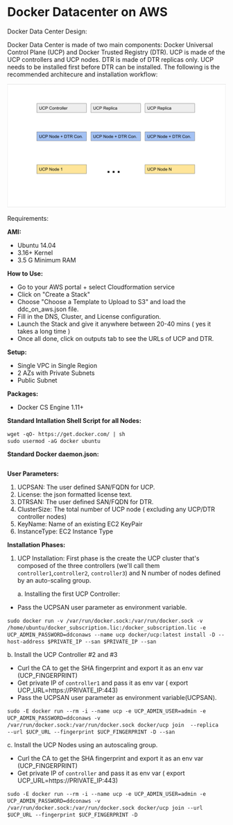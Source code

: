 # Docker Datacenter on AWS 

Docker Data Center Design:

Docker Data Center is made of two main components: Docker Universal Control Plane (UCP) and Docker Trusted Registry (DTR). UCP is made of the UCP controllers and UCP nodes. DTR is made of DTR replicas only. UCP needs to be installed first before DTR can be installed. The following is the recommended architecure and installation workflow:

![](images/design_1.png)

Requirements:

**AMI:**

*  Ubuntu 14.04
*  3.16+ Kernel
*  3.5 G Minimum RAM

**How to Use:**

- Go to your AWS portal + select Cloudformation service
- Click on "Create a Stack"
- Choose "Choose a Template to Upload to S3" and load the ddc_on_aws.json file.
- Fill in the DNS, Cluster, and License configuration.
- Launch the Stack and give it anywhere between 20-40 mins ( yes it takes a long time )
- Once all done, click on outputs tab to see the URLs of UCP and DTR.

**Setup:**

* Single VPC in Single Region
* 2 AZs with Private Subnets
* Public Subnet


**Packages:**

* Docker CS Engine 1.11+


**Standard Intallation Shell Script for all Nodes:**


```
wget -qO- https://get.docker.com/ | sh
sudo usermod -aG docker ubuntu
```

**Standard Docker daemon.json:**

```
```

**User Parameters:**

1. UCPSAN: The user defined SAN/FQDN for UCP.
2. License: the json formatted license text.
3. DTRSAN: The user defined SAN/FQDN for DTR.
4. ClusterSize: The total number of UCP node ( excluding any UCP/DTR controller nodes)
5. KeyName: Name of an existing EC2 KeyPair
6. InstanceType: EC2 Instance Type




**Installation Phases:**

1. UCP Installation: First phase is the create the UCP cluster that's composed of the three controllers (we'll call them `controller1`,`controller2`, `controller3`) and N number of nodes defined by an auto-scaling group. 

	a. Installing the first UCP Controller:

- Pass the UCPSAN user parameter as environment variable.


```
sudo docker run -v /var/run/docker.sock:/var/run/docker.sock -v /home/ubuntu/docker_subscription.lic:/docker_subscription.lic -e UCP_ADMIN_PASSWORD=ddconaws --name ucp docker/ucp:latest install -D --host-address $PRIVATE_IP --san $PRIVATE_IP --san

```

    
   b.  Install the UCP Controller #2 and #3
   
   - Curl the CA to get the SHA fingerprint and export it as an env var (UCP_FINGERPRINT)
   - Get private IP of `controller1` and pass it as env var ( export UCP_URL=https://PRIVATE_IP:443)
   - Pass the UCPSAN user parameter as environment variable(UCPSAN).

```
sudo -E docker run --rm -i --name ucp -e UCP_ADMIN_USER=admin -e UCP_ADMIN_PASSWORD=ddconaws -v /var/run/docker.sock:/var/run/docker.sock docker/ucp join  --replica  --url $UCP_URL --fingerprint $UCP_FINGERPRINT -D --san

```


c.  Install the UCP Nodes using an autoscaling group.
	
   -  Curl the CA to get the SHA fingerprint and export it as an env var (UCP_FINGERPRINT)
   -  Get private IP of `controller` and pass it as env var ( export UCP_URL=https://PRIVATE_IP:443)

```
sudo -E docker run --rm -i --name ucp -e UCP_ADMIN_USER=admin -e UCP_ADMIN_PASSWORD=ddconaws -v /var/run/docker.sock:/var/run/docker.sock docker/ucp join --url $UCP_URL --fingerprint $UCP_FINGERPRINT -D
   
```







